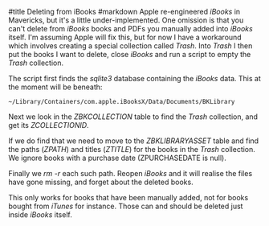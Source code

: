 #title Deleting from iBooks
#markdown
Apple re-engineered *iBooks* in Mavericks, but it's a little
under-implemented. One omission is that you can't delete from
*iBooks* books and PDFs you manually added into *iBooks*
itself. I'm assuming Apple will fix this, but for now I have a workaround
which involves creating a special collection called *Trash*. Into
*Trash* I then put the books I want to delete, close *iBooks*
and run a script to empty the *Trash* collection.

The script first finds the *sqlite3* database containing the *iBooks*
data. This at the moment will be beneath:

~~~
~/Library/Containers/com.apple.iBooksX/Data/Documents/BKLibrary

~~~
Next we look in the *ZBKCOLLECTION* table to find the *Trash*
collection, and get its *ZCOLLECTIONID*.

If we do find that we need to move to the *ZBKLIBRARYASSET*
table and find the paths (*ZPATH*) and titles (*ZTITLE*)
for the books in the *Trash* collection. We ignore books
with a purchase date (ZPURCHASEDATE is null).

Finally we *rm -r* each such path. Reopen *iBooks* and it
will realise the files have gone missing, and forget about the
deleted books.

This only works for books that have been manually added,
not for books bought from *iTunes* for instance. Those can
and should be deleted just inside *iBooks* itself.
